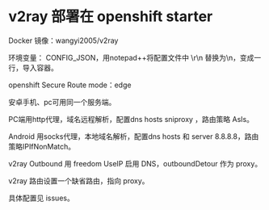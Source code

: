 # v2ray 部署在 openshift starter

Docker 镜像：wangyi2005/v2ray

环境变量： CONFIG_JSON，用notepad++将配置文件中 \r\n 替换为\\n，变成一行，导入容器。

openshift Secure Route mode：edge

安卓手机、pc可用同一个服务端。

PC端用http代理，域名远程解析，配置dns hosts sniproxy ，路由策略 AsIs。

Android 用socks代理，本地域名解析，配置dns hosts 和 server 8.8.8.8，路由策略IPIfNonMatch。

v2ray Outbound 用 freedom UseIP 启用 DNS，outboundDetour 作为 proxy。

v2ray 路由设置一个缺省路由，指向 proxy。

具体配置见 issues。
